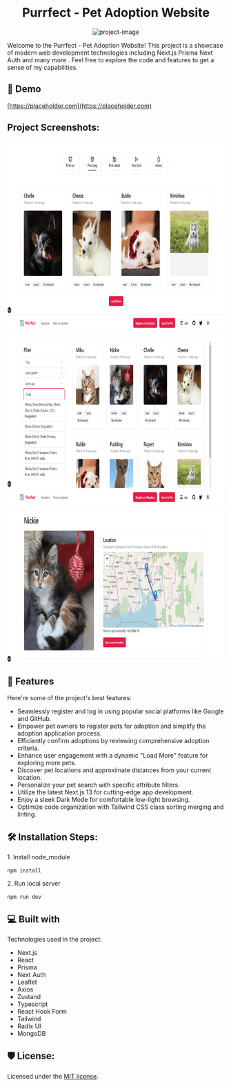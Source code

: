 <h1 align="center" id="title">Purrfect - Pet Adoption Website</h1>

<p align="center"><img src="https://socialify.git.ci/tanbiranjum/purrfect/image?description=1&amp;font=Raleway&amp;language=1&amp;name=1&amp;pattern=Brick%20Wall&amp;theme=Light" alt="project-image"></p>

<p id="description">Welcome to the Purrfect - Pet Adoption Website! This project is a showcase of modern web development technologies including Next.js Prisma Next Auth and many more . Feel free to explore the code and features to get a sense of my capabilities.</p>

<h2>🚀 Demo</h2>

[https://placeholder.com](https://placeholder.com)

<h2>Project Screenshots:</h2>

<img src="https://raw.githubusercontent.com/tanbiranjum/purrfect/main/doc/Project%20showcase%202.png" alt="project-screenshot" width="900" height="400/">

<img src="https://raw.githubusercontent.com/tanbiranjum/purrfect/main/doc/project%20showcase%203.png" alt="project-screenshot" width="900" height="400/">

<img src="https://raw.githubusercontent.com/tanbiranjum/purrfect/main/doc/project%20showcase%204.png" alt="project-screenshot" width="900" height="400/">

  
  
<h2>🧐 Features</h2>

Here're some of the project's best features:

*   Seamlessly register and log in using popular social platforms like Google and GitHub.
*   Empower pet owners to register pets for adoption and simplify the adoption application process.
*   Efficiently confirm adoptions by reviewing comprehensive adoption criteria.
*   Enhance user engagement with a dynamic "Load More" feature for exploring more pets.
*   Discover pet locations and approximate distances from your current location.
*   Personalize your pet search with specific attribute filters.
*   Utilize the latest Next.js 13 for cutting-edge app development.
*   Enjoy a sleek Dark Mode for comfortable low-light browsing.
*   Optimize code organization with Tailwind CSS class sorting merging and linting.

<h2>🛠️ Installation Steps:</h2>

<p>1. Install node_module</p>

```
npm install
```

<p>2. Run local server</p>

```
npm run dev
```

  
  
<h2>💻 Built with</h2>

Technologies used in the project:

*   Next.js
*   React
*   Prisma
*   Next Auth
*   Leaflet
*   Axios
*   Zustand
*   Typescript
*   React Hook Form
*   Tailwind
*   Radix UI
*   MongoDB

<h2>🛡️ License:</h2>

Licensed under the [MIT license](https://github.com/shadcn/ui/blob/main/LICENSE.md).